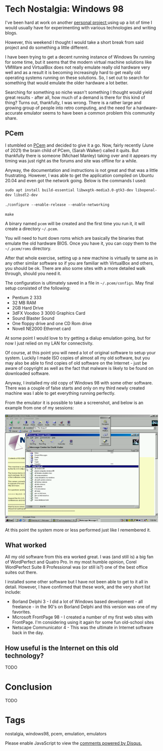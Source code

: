 # Tech Nostalgia: Windows 98

I've been hard at work on another [personal project ](https://github.com/nicc777/acfop) using up a lot of time I would usually have for experimenting with various technologies and writing blogs.

However, this weekend I thought I would take a short break from said project and do something a little different. 

I have been trying to get a decent running instance of Windows 9x running for some time, but it seems that the modern virtual machine solutions like VMWare and VirtualBox does not really emulate really old hardware very well and as a result it is becoming increasingly hard to get really old operating systems running on these solutions. So, I set out to search for something that would emulate the older hardware a lot better. 

Searching for something so niche wasn't something I thought would yield great results - after all, how much of a demand is there for this kind of thing? Turns out, thankfully, I was wrong. There is a rather large and growing group of people into retro computing, and the need for a hardware-accurate emulator seems to have been a common problem this community share.

## PCem

I stumbled on [PCem](https://pcem-emulator.co.uk/) and decided to give it a go. Now, fairly recently (June of 2021) the brain child of PCem, (Sarah Walker) called it quits. But thankfully there is someone (Michael Manley) taking over and it appears my timing was just right as the forums and site was offline for a while.

Anyway, the documentation and instructions is not great and that was a little frustrating. However, I was able to get the application compiled on Ubuntu 20.04 and even got the network going. Below is the commands I used:

```shell
sudo apt install build-essential libwxgtk-media3.0-gtk3-dev libopenal-dev libsdl2-dev

./configure --enable-release --enable-networking

make
```

A binary named `pcem` will be created and the first time you run it, it will create a directory `~/.pcem`.

You will need to hunt down roms which are basically the binaries that emulate the old hardware BIOS. Once you have it, you can copy them to the `~/.pcem/roms` directory.

After that whole exercise, setting up a new machine is virtually te same as in any other similar software so if you are familiar with VirtualBox and others, you should be ok. There are also some sites with a more detailed walk through, should you need it.

The configuration is ultimately saved in a file in `~/.pcem/configs`. May final setup consisted of the following:

* Pentium 2 333
* 32 MB RAM
* 2GB Hard Drive
* 3dFX Voodoo 3 3000 Graphics Card
* Sound Blaster Sound
* One floppy drive and one CD Rom drive
* Novell NE2000 Ethernet card

At some point I would love to try getting a dialup emulation going, but for now I just relied on my LAN for connectivity. 

Of course, at this point you will need a lot of original software to setup your system. Luckily I made ISO copies of almost all my old software, but you may also be able to find copies of old software on the Internet - just be aware of copyright as well as the fact that malware is likely to be found on downloaded software.

Anyway, I installed my old copy of Windows 98 with some other software. There was a couple of false starts and only on my third newly created machine was I able to get everything running perfectly.

From the emulator it is possible to take a screenshot, and below is an example from one of my sessions:

![Screenshot](../../images/blog_2022_07_17/Screenshot%20from%202022-07-16%2019-57-20.png)

At this point the system more or less performed just like I remembered it.

## What worked

All my old software from this era worked great. I was (and still is) a big fan of WordPerfect and Quatro Pro. In my most humble opinion, Corel WordPerfect Suite 8 Professional was (or still is?) one of the best office suites out there. 

I installed some other software but I have not been able to get to it all in detail. However, I have confirmed that these work, and the very short list include:

* Borland Delphi 3 - I did a lot of Windows based development - all freelance - in the 90's on Borland Delphi and this version was one of my favorites.
* Microsoft FrontPage 98 - I created a number of my first web sites with FrontPage. I'm considering using it again for some fun old-school sites
* Netscape Communicator 4 - This was the ultimate in Internet software back in the day.



## How useful is the Internet on this old technology?

TODO

# Conclusion

TODO

# Tags

nostalgia, windows98, pcem, emulation, emulators

<div id="disqus_thread"></div>
<script>
    /**
    *  RECOMMENDED CONFIGURATION VARIABLES: EDIT AND UNCOMMENT THE SECTION BELOW TO INSERT DYNAMIC VALUES FROM YOUR PLATFORM OR CMS.
    *  LEARN WHY DEFINING THESE VARIABLES IS IMPORTANT: https://disqus.com/admin/universalcode/#configuration-variables    */
    /*
    var disqus_config = function () {
    this.page.url = PAGE_URL;  // Replace PAGE_URL with your page's canonical URL variable
    this.page.identifier = PAGE_IDENTIFIER; // Replace PAGE_IDENTIFIER with your page's unique identifier variable
    };
    */
    (function() { // DON'T EDIT BELOW THIS LINE
    var d = document, s = d.createElement('script');
    s.src = 'https://nicc777.disqus.com/embed.js';
    s.setAttribute('data-timestamp', +new Date());
    (d.head || d.body).appendChild(s);
    })();
</script>
<noscript>Please enable JavaScript to view the <a href="https://disqus.com/?ref_noscript">comments powered by Disqus.</a></noscript>
